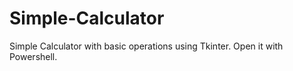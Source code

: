 # Simple-Calculator
Simple Calculator with basic operations using Tkinter. Open it with Powershell.
